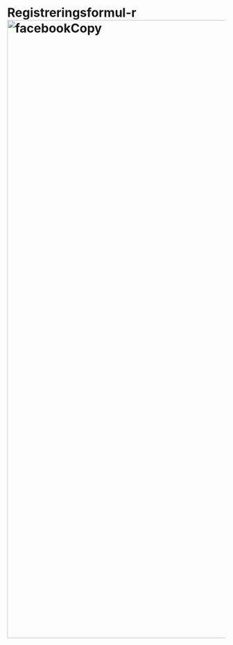 # Registreringsformul-r<img width="1426" alt="facebookCopy" src="https://github.com/AleksandraRusak/Registreringsformul-r/assets/112869405/5a1bedfd-7bc4-49fe-9d3a-c344a42b6d44">
